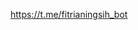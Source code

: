 https://t.me/fitrianingsih_bot

<!--
**Fitrianingsih1986/Fitrianingsih1986** is a ✨ _special_ ✨ repository because its `README.md` (this file) appears on your GitHub profile.

Here 
- 👯 I’m looking to collaborate on ...
- 🤔 I’m looking for help with ...
- 💬 Ask me about ...
- 📫 How to reach me: ...
- 😄 Pronouns: ...
- ⚡ Fun fact: ...
-->
